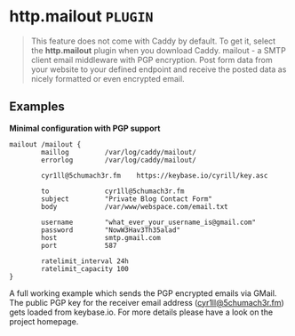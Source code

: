 # http.mailout  `PLUGIN`
> This feature does not come with Caddy by default. To get it, select the **http.mailout** plugin when you download Caddy.
mailout - a SMTP client email middleware with PGP encryption. Post form data from your website to your defined endpoint and receive the posted data as nicely formatted or even encrypted email.

## Examples
**Minimal configuration with PGP support**
```
mailout /mailout {
        maillog         /var/log/caddy/mailout/
        errorlog        /var/log/caddy/mailout/

        cyr1ll@5chumach3r.fm    https://keybase.io/cyrill/key.asc

        to              cyr1ll@5chumach3r.fm
        subject         "Private Blog Contact Form"
        body            /var/www/webspace.com/email.txt

        username        "what_ever_your_username_is@gmail.com"
        password        "NowW3Hav3Th35alad"
        host            smtp.gmail.com
        port            587

        ratelimit_interval 24h
        ratelimit_capacity 100
}
```
A full working example which sends the PGP encrypted emails via GMail. The public PGP key for the receiver email address (cyr1ll@5chumach3r.fm) gets loaded from keybase.io. For more details please have a look on the project homepage.